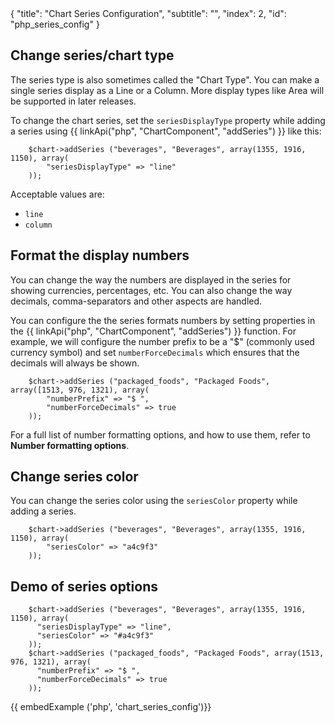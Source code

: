 <meta>
{
    "title": "Chart Series Configuration",
    "subtitle": "",
    "index": 2,
    "id": "php_series_config"
}
</meta>

## Change series/chart type

The series type is also sometimes called the "Chart Type". You can make a single series display as a Line or a Column. More display types like Area will be supported in later releases.

To change the chart series, set the `seriesDisplayType` property while adding a series using {{ linkApi("php", "ChartComponent", "addSeries") }} like this:

~~~
    $chart->addSeries ("beverages", "Beverages", array(1355, 1916, 1150), array(
        "seriesDisplayType" => "line"
    ));
~~~

Acceptable values are:
* `line`
* `column`

## Format the display numbers

You can change the way the numbers are displayed in the series for showing currencies, percentages, etc. You can also change the way decimals, comma-separators and other aspects are handled.

You can configure the the series formats numbers by setting properties in the {{ linkApi("php", "ChartComponent", "addSeries") }} function. For example, we will configure the number prefix to be a "$" (commonly used currency symbol) and set `numberForceDecimals` which ensures that the decimals will always be shown.

~~~
    $chart->addSeries ("packaged_foods", "Packaged Foods", array([1513, 976, 1321), array(
        "numberPrefix" => "$ ",
        "numberForceDecimals" => true 
    ));
~~~

For a full list of number formatting options, and how to use them, refer to **Number formatting options**.

## Change series color

You can change the series color using the `seriesColor` property while adding a series.

~~~
    $chart->addSeries ("beverages", "Beverages", array(1355, 1916, 1150), array(
        "seriesColor" => "a4c9f3"
    ));
~~~

## Demo of series options

~~~
    $chart->addSeries ("beverages", "Beverages", array(1355, 1916, 1150), array(
      "seriesDisplayType" => "line",
      "seriesColor" => "#a4c9f3" 
    ));
    $chart->addSeries ("packaged_foods", "Packaged Foods", array(1513, 976, 1321), array(
      "numberPrefix" => "$ ",
      "numberForceDecimals" => true
    ));
~~~

{{ embedExample ('php', 'chart_series_config')}}

